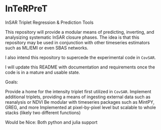 # InTeRPreT
InSAR Triplet Regression & Prediction Tools

This repository will provide a modular means of predicting, inverting, and analysizing systematic InSAR closure phases. The idea is that this repository may be used in conjunction with other timeseries estimators such as ML/EMI or even SBAS networks.

I also intend this repository to supercede the experimental code in `CovSAR`.

I will update this README with documentation and requirements once the code is in a mature and usable state.


Goals:

Provide a home for the intensity triplet first utilized in `CovSAR`.
Implement additional triplets, providing a means of ingesting external data such as reanalysis or NDVI
Be modular with timeseries packages such as MintPY, GREG, and more
Implemented at pixel-by-pixel level but scalable to whole stacks (likely two different functions)


Would be Nice:
Both python and julia support


